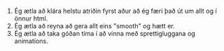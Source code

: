 1. Ég ætla að klára helstu atriðin fyrst aður að ég færi það út um allt og í önnur html.
2. Ég ætla að reyna að gera allt eins "smooth" og hætt er.
3. Ég ætla að taka góðan tíma í að vinna með sprettigluggana og animations. 
